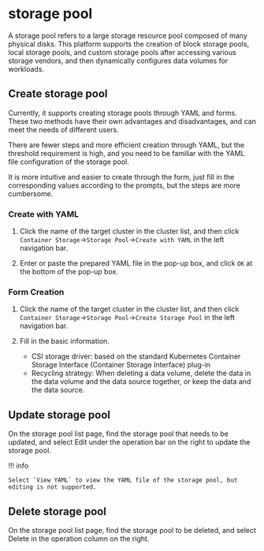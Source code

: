 # storage pool

A storage pool refers to a large storage resource pool composed of many physical disks. This platform supports the creation of block storage pools, local storage pools, and custom storage pools after accessing various storage vendors, and then dynamically configures data volumes for workloads.

## Create storage pool

Currently, it supports creating storage pools through YAML and forms. These two methods have their own advantages and disadvantages, and can meet the needs of different users.

There are fewer steps and more efficient creation through YAML, but the threshold requirement is high, and you need to be familiar with the YAML file configuration of the storage pool.

It is more intuitive and easier to create through the form, just fill in the corresponding values ​​according to the prompts, but the steps are more cumbersome.

### Create with YAML

1. Click the name of the target cluster in the cluster list, and then click `Container Storage`->`Storage Pool`->`Create with YAML` in the left navigation bar.

    

2. Enter or paste the prepared YAML file in the pop-up box, and click `OK` at the bottom of the pop-up box.

    

### Form Creation

1. Click the name of the target cluster in the cluster list, and then click `Container Storage`->`Storage Pool`->`Create Storage Pool` in the left navigation bar.

    

2. Fill in the basic information.

    - CSI storage driver: based on the standard Kubernetes Container Storage Interface (Container Storage Interface) plug-in
    - Recycling strategy: When deleting a data volume, delete the data in the data volume and the data source together, or keep the data and the data source.

        

## Update storage pool

On the storage pool list page, find the storage pool that needs to be updated, and select Edit under the operation bar on the right to update the storage pool.



!!! info

    Select `View YAML` to view the YAML file of the storage pool, but editing is not supported.

## Delete storage pool

On the storage pool list page, find the storage pool to be deleted, and select Delete in the operation column on the right.

